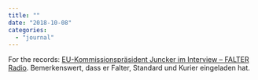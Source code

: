 ```yaml
---
title: ""
date: "2018-10-08"
categories: 
  - "journal"
---
```


For the records: [EU-Kommissionspräsident Juncker im Interview – FALTER Radio](https://www.falter.at/falter/radio/1b412e0c56b1461c9ecc4d01537f6c78/eu-kommissionsprasident-juncker-im-interview-spezialepisode). Bemerkenswert, dass er Falter, Standard und Kurier eingeladen hat.
